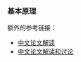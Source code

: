 ### 基本原理
额外的参考链接：
- [中文论文解读](https://www.huaxiaozhuan.com/applications/recommendation/ctr_prediction/chapters/2019_DLRM.html)
- [中文论文解读和讨论](https://www.zhihu.com/tardis/zm/art/82839874?source_id=1003)
